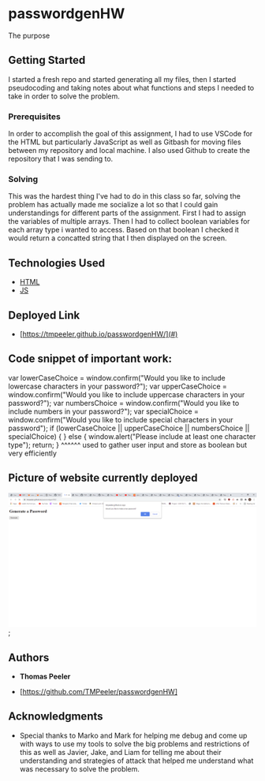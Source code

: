 # passwordgenHW


The purpose 

## Getting Started

I started a fresh repo and started generating all my files, then I started pseudocoding and taking notes about what functions and steps I needed to take in order to solve the problem.

### Prerequisites

In order to accomplish the goal of this assignment, I had to use VSCode for the HTML but particularly JavaScript as well as Gitbash for moving files between my repository and local machine. I also used Github to create the repository that I was sending to. 

### Solving

This was the hardest thing I've had to do in this class so far, solving the problem has actually made me socialize a lot so that I could gain understandings for different parts of the assignment. First I had to assign the variables of multiple arrays. Then I had to collect boolean variables for each array type i wanted to access. Based on that boolean I checked it would return a concatted string that I then displayed on the screen.



## Technologies Used

* [HTML](https://developer.mozilla.org/en-US/docs/Web/HTML)
* [JS](https://www.javascript.com/)

## Deployed Link

* [https://tmpeeler.github.io/passwordgenHW/](#)

## Code snippet of important work:

var lowerCaseChoice = window.confirm("Would you like to include lowercase characters in your password?");
    var upperCaseChoice = window.confirm("Would you like to include uppercase characters in your password?");
    var numbersChoice = window.confirm("Would you like to include numbers in your password?");
    var specialChoice = window.confirm("Would you like to include special characters in your password");
    if (lowerCaseChoice || upperCaseChoice || numbersChoice || specialChoice) {
    } else {
        window.alert("Please include at least one character type");
        return;
    }
    ^^^^^^ used to gather user input and store as boolean but very efficiently

## Picture of website currently deployed

![screenshot](generateHWscreenshot.png);

## Authors

* **Thomas Peeler** 

- [https://github.com/TMPeeler/passwordgenHW]

## Acknowledgments

* Special thanks to Marko and Mark for helping me debug and come up with ways to use my tools to solve the big problems and restrictions of this as well as Javier, Jake, and Liam for telling me about their understanding and strategies of attack that helped me understand what was necessary to solve the problem.